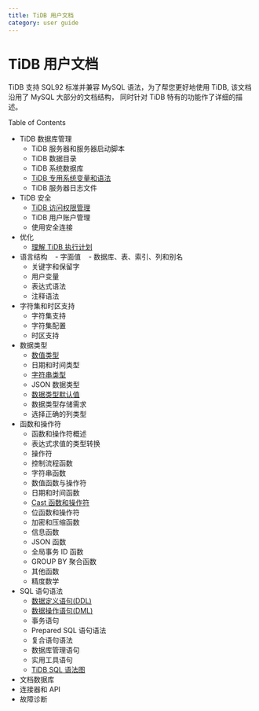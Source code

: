 ```yaml
---
title: TiDB 用户文档
category: user guide
---
```


# TiDB 用户文档

TiDB 支持 SQL92 标准并兼容 MySQL 语法，为了帮您更好地使用 TiDB, 该文档沿用了 MySQL 大部分的文档结构，
同时针对 TiDB 特有的功能作了详细的描述。

Table of Contents

+ TiDB 数据库管理
    - TiDB 服务器和服务器启动脚本
    - TiDB 数据目录
    - TiDB 系统数据库
    - [TiDB 专用系统变量和语法](tidb-specific.md)
    - TiDB 服务器日志文件
+ TiDB 安全
    - [TiDB 访问权限管理](privilege.md)
    - TiDB 用户账户管理
    - 使用安全连接
+ 优化
    - [理解 TiDB 执行计划](understanding-the-query-execution-plan.md)
+ 语言结构
    - 字面值
    - 数据库、表、索引、列和别名
    - 关键字和保留字
    - 用户变量
    - 表达式语法
    - 注释语法
+ 字符集和时区支持
    - 字符集支持
    - 字符集配置
    - 时区支持
+ 数据类型
    - [数值类型](datatype.md#数值类型)
    - 日期和时间类型
    - [字符串类型](datatype.md#字符串类型)
    - JSON 数据类型
    - [数据类型默认值](datatype.md#数据类型的默认值)
    - 数据类型存储需求
    - 选择正确的列类型
+ 函数和操作符
    - 函数和操作符概述
    - 表达式求值的类型转换
    - 操作符
    - 控制流程函数
    - 字符串函数
    - 数值函数与操作符
    - 日期和时间函数
    - [Cast 函数和操作符](cast-functions-and-operators.md)
    - 位函数和操作符
    - 加密和压缩函数
    - 信息函数
    - JSON 函数
    - 全局事务 ID 函数
    - GROUP BY 聚合函数
    - 其他函数
    - 精度数学
+ SQL 语句语法
    - [数据定义语句(DDL)](ddl.md)
    - [数据操作语句(DML)](dml.md)
    - 事务语句
    - Prepared SQL 语句语法
    - 复合语句语法
    - 数据库管理语句
    - 实用工具语句
    - [TiDB SQL 语法图](https://pingcap.github.io/sqlgram/)
+ 文档数据库
+ 连接器和 API
+ 故障诊断
